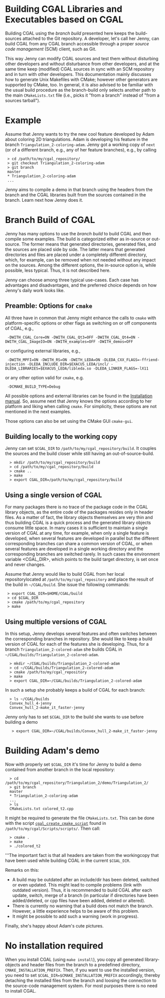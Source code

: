 Building CGAL Libraries and Executables based on CGAL
=====================================================

Building CGAL using the *branch build* presented here keeps the
build-sources attached to the Git repository. A developer, let's call her
Jenny, can build CGAL from any CGAL branch accessible through a proper
*source code management* (SCM) client, such as Git.

This way Jenny can modify CGAL sources and test them without disturbing
other developers and without disturbance from other developers, and at the
same time keep (modified) CGAL sources in sync with an SCM repository and
in turn with other developers. This documentation mainly discusses how to
generate Unix Makefiles with CMake; however other generators are supported
by CMake, too. In general, it is also advised to be familiar with the usual
build procedure as the branch-build only selects another path to the main
`CMakeLists.txt` file (i.e., picks it "from a branch" instead of "from a
sources tarball").

Example
=======

Assume that Jenny wants to try the new cool feature developed by Adam
about coloring 2D triangulations. Adam is developing his feature in the
branch `Triangulation_2-coloring-adam`. Jenny got a working copy of
`next` (or of a different branch, e.g., any of her feature branches),
e.g., by calling

``` {.bash}
 > cd /path/to/my/cgal_repository/
 > git checkout Triangulation_2-coloring-adam
 > git branch
 master
 * Triangulation_2-coloring-adam
 ...
```

Jenny aims to compile a demo in that branch using the headers from the
branch and the CGAL libraries built from the sources contained in the
branch. Learn next how Jenny does it.

Branch Build of CGAL
====================

Jenny has many options to use the *branch build* to build CGAL and then
compile some examples. The build is categorized either as in-source or
out-source. The former means that generated directories, generated
files, and the sources are placed side by side. The latter means that
generated directories and files are placed under a completely different
directory, which, for example, can be removed when not needed without
any impact on the sources. Among the different options, the in-source
option is, while possible, less typical. Thus, it is not described here.

Jenny can choose among three typical use-cases. Each case has advantages
and disadvantages, and the preferred choice depends on how Jenny's daily
work looks like.

Preamble: Options for `cmake`
-----------------------------

All three have in common that Jenny might enhance the calls to `cmake`
with platform-specific options or other flags as switching on or off
components of CGAL, e.g.,

``` {.bash}
 -DWITH_CGAL_Core=ON -DWITH_CGAL_Qt3=OFF -DWITH_CGAL_Qt4=ON -DWITH_CGAL_ImageIO=ON -DWITH_examples=OFF -DWITH_demos=OFF
```

or configuring external libraries, e.g.,

``` {.bash}
 -DWITH_MPFI=ON -DWITH_RS=ON -DWITH_LEDA=ON -DLEDA_CXX_FLAGS=-ffriend-injection -DLEDA_INCLUDE_DIR=$EXACUS_LEDA/incl/ -DLEDA_LIBRARIES=$EXACUS_LEDA/libleda.so -DLEDA_LINKER_FLAGS=-lX11  
```

or any other option valid for `cmake`, e.g.

``` {.bash}
 -DCMAKE_BUILD_TYPE=Debug
```

All possible options and external libraries can be found in the
[Installation
manual](http://doc.cgal.org/latest/Manual/installation.html).
So, assume next that Jenny knows the options according to her platform
and liking when calling `cmake`. For simplicity, these options are not
mentioned in the next examples.

Those options can also be set using the CMake GUI `cmake-gui`.

Building locally to the working copy
------------------------------------

Jenny can set `$CGAL_DIR` to `/path/to/my/cgal_repository/build`. It
couples the sources and the build closer while still having an
out-of-source-build.

``` {.bash}
  > mkdir /path/to/my/cgal_repository/build
  > cd /path/to/my/cgal_repository/build
  > cmake ..
  > make
  > export CGAL_DIR=/path/to/my/cgal_repository/build
```

Using a single version of CGAL
------------------------------

For many packages there is no trace of the package code in the CGAL
library objects, as the entire code of the packages resides only in
header files. As a matter of fact, the library objects themselves are
very thin and thus building CGAL is a quick process and the generated
library objects consume little space. In many cases it is sufficient to
maintain a single version of CGAL at any time, for example, when only a
single feature is developed, when several features are developed in
parallel but the different corresponding branches can share a common
version of CGAL, or when several features are developed in a single
working directory and the corresponding branches are switched rarely. In
such cases the environment variable <CGAL_DIR>, which points to the
build target directory, is set once and never changes.

Assume that Jenny would like to build CGAL from her local
repositorylocated at `/path/to/my/cgal_repository` and place the result
of the build in `~/CGAL/build`. She issue the following commands:

``` {.bash}
 > export CGAL_DIR=$HOME/CGAL/build
 > cd $CGAL_DIR
 > cmake /path/to/my/cgal_repository
 > make
```

Using multiple versions of CGAL
-------------------------------

In this setup, Jenny develops several features and often switches
between the corresponding branches in repository. She would like to keep
a build version of CGAL for each of the features she is developing.
Thus, for a branch `Triangulation_2-colored-adam` she builds CGAL in
`~/CGAL/builds/Triangulation_2-colored-adam`.

``` {.bash}
  > mkdir ~/CGAL/builds/Triangulation_2-colored-adam
  > cd ~/CGAL/builds/Triangulation_2-colored-adam
  > cmake /path/to/my/cgal_repository
  > make
  > export CGAL_DIR=~/CGAL/builds/Triangulation_2-colored-adam
```

In such a setup she probably keeps a build of CGAL for each branch:

``` {.bash}
  > ls ~/CGAL/builds
  Convex_hull_4-jenny
  Convex_hull_2-make_it_faster-jenny
```

Jenny only has to set `$CGAL_DIR` to the build she wants to use before
building a demo

``` {.bash}
   > export CGAL_DIR=~/CGAL/builds/Convex_hull_2-make_it_faster-jenny
```

Building Adam's demo
====================

Now with properly set `$CGAL_DIR` it's time for Jenny to build a demo
contained from another branch in the local repository:

``` {.bash}
  > cd /path/to/my/cgal_repository/Triangulation_2/demo/Triangulation_2/
  > git branch
  master
  * Triangulation_2-coloring-adam
  ...
  > ls
  CMakeLists.txt colored_t2.cpp
```

It might be required to generate the file `CMakeLists.txt`. This can be
done with the script [`cgal_create_cmake_script`](Scripts/scripts/cgal_create_cmake_script)
found in `/path/to/my/cgal/Scripts/scripts/`. Then call:

``` {.bash}
  > cmake .
  > make
  > ./colored_t2
```

'''The important fact is that all headers are taken from the workingcopy
that have been used while building CGAL in the current `$CGAL_DIR`.

Remarks on this:

-   A build may be outdated after an include/dir has been deleted,
    switched or even updated. This might lead to compile problems (link
    with outdated version). Thus, it is recommended to build CGAL after
    each update, switch, merge of a branch (in particular if directories
    have been added/deleted, or cpp files have been added, deleted or
    altered).
-   There is currently no warning that a build does not match the
    branch. However, a little experience helps to be aware of this
    problem.
-   It might be possible to add such a warning (work in progress).

Finally, she's happy about Adam's cute pictures.

No installation required
========================

When you install CGAL (using `make install`), you copy all generated
library-objects and header files from the branch to a predefined
directory, `CMAKE_INSTALLATION_PREFIX`. Then, if you want to use the
installed version, you need to set
`$CGAL_DIR=$CMAKE_INSTALLATION_PREFIX` accordingly, thereby detaching
the installed files from the branch and loosing the connection to the
source-code management system. For most purposes there is no need to
install CGAL.
